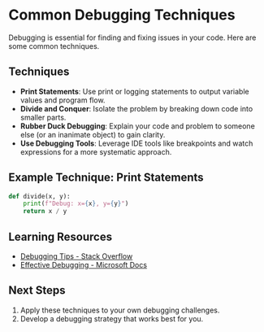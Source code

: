 # Common Debugging Techniques

Debugging is essential for finding and fixing issues in your code. Here are some common techniques.

## Techniques
- **Print Statements**: Use print or logging statements to output variable values and program flow.
- **Divide and Conquer**: Isolate the problem by breaking down code into smaller parts.
- **Rubber Duck Debugging**: Explain your code and problem to someone else (or an inanimate object) to gain clarity.
- **Use Debugging Tools**: Leverage IDE tools like breakpoints and watch expressions for a more systematic approach.

## Example Technique: Print Statements
```python
def divide(x, y):
    print(f"Debug: x={x}, y={y}")
    return x / y
```

## Learning Resources

- [Debugging Tips - Stack Overflow](https://stackoverflow.com/questions/tagged/debugging)
- [Effective Debugging - Microsoft Docs](https://docs.microsoft.com/en-us/visualstudio/debugger/debugging-tips-and-tricks)

## Next Steps

1. Apply these techniques to your own debugging challenges.
2. Develop a debugging strategy that works best for you.
